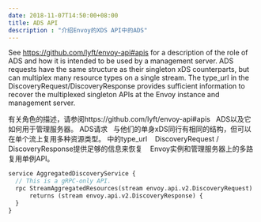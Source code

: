 ```yaml
---
date: 2018-11-07T14:50:00+08:00
title: ADS API
description : "介绍Envoy的XDS API中的ADS"
---
```


 See https://github.com/lyft/envoy-api#apis for a description of the role of
 ADS and how it is intended to be used by a management server. ADS requests
 have the same structure as their singleton xDS counterparts, but can
 multiplex many resource types on a single stream. The type_url in the
  DiscoveryRequest/DiscoveryResponse provides sufficient information to recover
  the multiplexed singleton APIs at the Envoy instance and management server.

有关角色的描述，请参阅https://github.com/lyft/envoy-api#apis
  ADS以及它如何用于管理服务器。 ADS请求
  与他们的单身xDS同行有相同的结构，但可以
  在单个流上复用多种资源类型。 中的type_url
   DiscoveryRequest / DiscoveryResponse提供足够的信息来恢复
   Envoy实例和管理服务器上的多路复用单例API。



```protobuf
service AggregatedDiscoveryService {
  // This is a gRPC-only API.
  rpc StreamAggregatedResources(stream envoy.api.v2.DiscoveryRequest)
      returns (stream envoy.api.v2.DiscoveryResponse) {
  }
}
```


